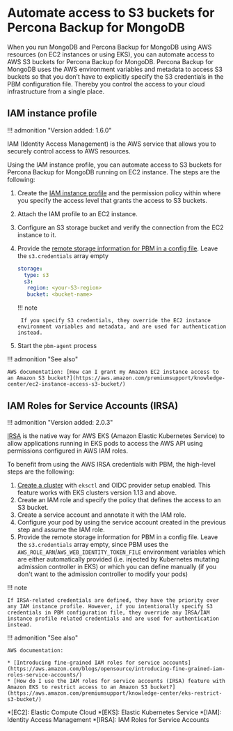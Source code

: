 # Automate access to S3 buckets for Percona Backup for MongoDB

When you run MongoDB and Percona Backup for MongoDB using AWS resources (on EC2 instances or using EKS), you can automate access to AWS S3 buckets for Percona Backup for MongoDB. Percona Backup for MongoDB uses the AWS environment variables and metadata to access S3 buckets so that you don’t have to explicitly specify the S3 credentials in the PBM configuration file. Thereby you control the access to your cloud infrastructure from a single place.

## IAM instance profile 

!!! admonition "Version added: 1.6.0"

IAM (Identity Access Management) is the AWS service that allows you to securely control access to AWS resources.

Using the IAM instance profile, you can automate access to S3 buckets for Percona Backup for MongoDB running on EC2 instance. The steps are the following:

1. Create the [IAM instance profile](https://docs.aws.amazon.com/AWSEC2/latest/UserGuide/iam-roles-for-amazon-ec2.html) and the permission policy within where you specify the access level that grants the access to S3 buckets.

2. Attach the IAM profile to an EC2 instance.

3. Configure an S3 storage bucket and verify the connection from the EC2 instance to it.


4. Provide the [remote storage information for PBM in a config file](../install/initial-setup.md#configure-remote-backup-storage). Leave the `s3.credentials` array empty
    
    ```yaml
    storage:
      type: s3
      s3:
       region: <your-S3-region>
       bucket: <bucket-name>
    ```

    !!! note

        If you specify S3 credentials, they override the EC2 instance environment variables and metadata, and are used for authentication instead.


5. Start the `pbm-agent` process

!!! admonition "See also"

    AWS documentation: [How can I grant my Amazon EC2 instance access to an Amazon S3 bucket?](https://aws.amazon.com/premiumsupport/knowledge-center/ec2-instance-access-s3-bucket/)

## IAM Roles for Service Accounts (IRSA)

!!! admonition "Version added: 2.0.3"

[IRSA](https://docs.aws.amazon.com/eks/latest/userguide/iam-roles-for-service-accounts.html) is the native way for AWS EKS (Amazon Elastic Kubernetes Service) to allow applications running in EKS pods to access the AWS API using permissions configured in AWS IAM roles.

To benefit from using the AWS IRSA credentials with PBM, the high-level steps are the following:

1. [Create a cluster](https://docs.aws.amazon.com/emr/latest/EMR-on-EKS-DevelopmentGuide/setting-up-eks-cluster.html) with `eksctl` and OIDC provider setup enabled. This feature works with EKS clusters version 1.13 and above.
2. Create an IAM role and specify the policy that defines the access to an S3 bucket.
3. Create a service account and annotate it with the IAM role.
3. Configure your pod by using the service account created in the previous step and assume the IAM role.
4. Provide the remote storage information for PBM in a config file. Leave the `s3.credentials` array empty, since PBM uses the `AWS_ROLE_ARN`/`AWS_WEB_IDENTITY_TOKEN_FILE` environment variables which are either automatically provided (i.e. injected by Kubernetes mutating admission controller in EKS) or which you can define manually (if you don't want to the admission controller to modify your pods)


!!! note 

    If IRSA-related credentials are defined, they have the priority over any IAM instance profile. However, if you intentionally specify S3 credentials in PBM configuration file, they override any IRSA/IAM instance profile related credentials and are used for authentication instead.

!!! admonition "See also"

    AWS documentation: 

    * [Introducing fine-grained IAM roles for service accounts](https://aws.amazon.com/blogs/opensource/introducing-fine-grained-iam-roles-service-accounts/)
    * [How do I use the IAM roles for service accounts (IRSA) feature with Amazon EKS to restrict access to an Amazon S3 bucket?](https://aws.amazon.com/premiumsupport/knowledge-center/eks-restrict-s3-bucket/)



*[EC2]: Elastic Compute Cloud
*[EKS]: Elastic Kubernetes Service
*[IAM]: Identity Access Management
*[IRSA]: IAM Roles for Service Accounts